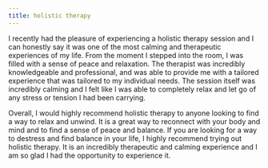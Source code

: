 ```yaml
---
title: holistic therapy
---
```


I recently had the pleasure of experiencing a holistic therapy session and I can honestly say it was one of the most calming and therapeutic experiences of my life. From the moment I stepped into the room, I was filled with a sense of peace and relaxation. The therapist was incredibly knowledgeable and professional, and was able to provide me with a tailored experience that was tailored to my individual needs. The session itself was incredibly calming and I felt like I was able to completely relax and let go of any stress or tension I had been carrying.

Overall, I would highly recommend holistic therapy to anyone looking to find a way to relax and unwind. It is a great way to reconnect with your body and mind and to find a sense of peace and balance. If you are looking for a way to destress and find balance in your life, I highly recommend trying out holistic therapy. It is an incredibly therapeutic and calming experience and I am so glad I had the opportunity to experience it.